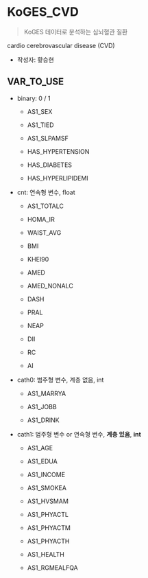 # KoGES_CVD

>  KoGES 데이터로 분석하는 심뇌혈관 질환

cardio cerebrovascular disease (CVD)

- 작성자: 황승현

## VAR_TO_USE

- binary: 0 / 1
  
  - AS1_SEX
  
  - AS1_TIED
  
  - AS1_SLPAMSF
  
  - HAS_HYPERTENSION
  
  - HAS_DIABETES
  
  - HAS_HYPERLIPIDEMI

- cnt: 연속형 변수, float
  
  - AS1_TOTALC
  
  - HOMA_IR
  
  - WAIST_AVG
  
  - BMI
  
  - KHEI90
  
  - AMED
  
  - AMED_NONALC
  
  - DASH
  
  - PRAL
  
  - NEAP
  
  - DII
  
  - RC
  
  - AI

- cath0: 범주형 변수, 계층 없음, int
  
  - AS1_MARRYA
  
  - AS1_JOBB
  
  - AS1_DRINK

- cath1: 범주형 변수 or 연속형 변수, **계층 있음**, **int**
  
  - AS1_AGE
  
  - AS1_EDUA
  
  - AS1_INCOME
  
  - AS1_SMOKEA
  
  - AS1_HVSMAM
  
  - AS1_PHYACTL
  
  - AS1_PHYACTM
  
  - AS1_PHYACTH
  
  - AS1_HEALTH
  
  - AS1_RGMEALFQA
